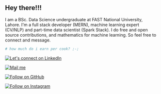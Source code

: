 ## Hey there!!!

I am a BSc. Data Science undergraduate at FAST National University, Lahore. I'm a full stack developer (MERN), machine learning expert (CV/NLP) and part-time data scientist (Spark Stack). I do free and open source contributions, and mathematics for machine learning. So feel free to connect and message.


```bash
# how much do i earn per cook? ;-;
```
  <a href="https://www.linkedin.com/in/ahmedembedded/" target="_blank" ><img title="Let's connect on LinkedIn" src="https://img.shields.io/badge/LinkedIn-0077B5?style=for-the-badge&logo=linkedin&logoColor=white"/></a>


  <a href="mailto:busines.ahmadabdullah@gmail.com" target="_blank" ><img title="Mail me" src="https://img.shields.io/badge/Gmail-D14836?style=for-the-badge&logo=gmail&logoColor=white"/></a>


  <a href="https://github.com/ahmedembeddedx" target="_blank" ><img title="Follow on GitHub" src="https://img.shields.io/badge/GitHub-100000?style=for-the-badge&logo=github&logoColor=white"/></a>

  <a href="https://www.instagram.com/ahmedembedded/" target="_blank" ><img title="Follow on Instagram" src="https://img.shields.io/badge/Instagram-E4405F?style=for-the-badge&logo=instagram&logoColor=white"/></a>
